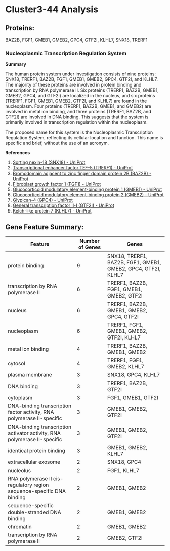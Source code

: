 # Cluster3-44 Analysis

## Proteins: 

BAZ2B, FGF1, GMEB1, GMEB2, GPC4, GTF2I, KLHL7, SNX18, TRERF1

### Nucleoplasmic Transcription Regulation System

**Summary**

The human protein system under investigation consists of nine proteins: SNX18, TRERF1, BAZ2B, FGF1, GMEB1, GMEB2, GPC4, GTF2I, and KLHL7. The majority of these proteins are involved in protein binding and transcription by RNA polymerase II. Six proteins (TRERF1, BAZ2B, GMEB1, GMEB2, GPC4, and GTF2I) are localized in the nucleus, and six proteins (TRERF1, FGF1, GMEB1, GMEB2, GTF2I, and KLHL7) are found in the nucleoplasm. Four proteins (TRERF1, BAZ2B, GMEB1, and GMEB2) are involved in metal ion binding, and three proteins (TRERF1, BAZ2B, and GTF2I) are involved in DNA binding. This suggests that the system is primarily involved in transcription regulation within the nucleoplasm.

The proposed name for this system is the Nucleoplasmic Transcription Regulation System, reflecting its cellular location and function. This name is specific and brief, without the use of an acronym.

**References**

1. [Sorting nexin-18 (SNX18) - UniProt](https://www.uniprot.org/uniprot/Q9Y5X0)
2. [Transcriptional enhancer factor TEF-5 (TRERF1) - UniProt](https://www.uniprot.org/uniprot/Q9HCM3)
3. [Bromodomain adjacent to zinc finger domain protein 2B (BAZ2B) - UniProt](https://www.uniprot.org/uniprot/Q9UIF9)
4. [Fibroblast growth factor 1 (FGF1) - UniProt](https://www.uniprot.org/uniprot/P05230)
5. [Glucocorticoid modulatory element-binding protein 1 (GMEB1) - UniProt](https://www.uniprot.org/uniprot/O60741)
6. [Glucocorticoid modulatory element-binding protein 2 (GMEB2) - UniProt](https://www.uniprot.org/uniprot/Q9Y673)
7. [Glypican-4 (GPC4) - UniProt](https://www.uniprot.org/uniprot/Q8N158)
8. [General transcription factor II-I (GTF2I) - UniProt](https://www.uniprot.org/uniprot/P78347)
9. [Kelch-like protein 7 (KLHL7) - UniProt](https://www.uniprot.org/uniprot/Q8IXQ5)

## Gene Feature Summary: 

| Feature | Number of Genes | Genes |
| --- | --- | --- |
| protein binding | 9 | SNX18, TRERF1, BAZ2B, FGF1, GMEB1, GMEB2, GPC4, GTF2I, KLHL7 |
|  transcription by RNA polymerase II | 6 | TRERF1, BAZ2B, FGF1, GMEB1, GMEB2, GTF2I |
| nucleus | 6 | TRERF1, BAZ2B, GMEB1, GMEB2, GPC4, GTF2I |
| nucleoplasm | 6 | TRERF1, FGF1, GMEB1, GMEB2, GTF2I, KLHL7 |
| metal ion binding | 4 | TRERF1, BAZ2B, GMEB1, GMEB2 |
| cytosol | 4 | TRERF1, FGF1, GMEB2, KLHL7 |
| plasma membrane | 3 | SNX18, GPC4, KLHL7 |
| DNA binding | 3 | TRERF1, BAZ2B, GTF2I |
| cytoplasm | 3 | FGF1, GMEB1, GTF2I |
| DNA-binding transcription factor activity, RNA polymerase II-specific | 3 | GMEB1, GMEB2, GTF2I |
| DNA-binding transcription activator activity, RNA polymerase II-specific | 3 | GMEB1, GMEB2, GTF2I |
| identical protein binding | 3 | GMEB1, GMEB2, KLHL7 |
| extracellular exosome | 2 | SNX18, GPC4 |
| nucleolus | 2 | FGF1, KLHL7 |
| RNA polymerase II cis-regulatory region sequence-specific DNA binding | 2 | GMEB1, GMEB2 |
| sequence-specific double-stranded DNA binding | 2 | GMEB1, GMEB2 |
| chromatin | 2 | GMEB1, GMEB2 |
| transcription by RNA polymerase II | 2 | GMEB2, GTF2I |

